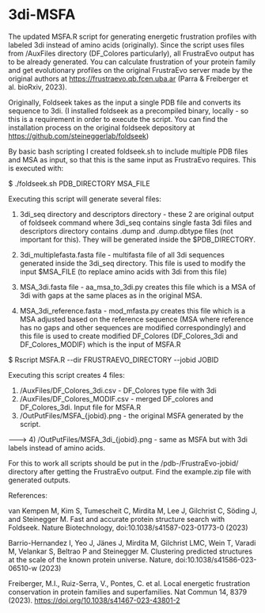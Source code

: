 # 3di-MSFA

The updated MSFA.R script for generating energetic frustration profiles with labeled 3di instead of amino acids (originally). Since the script uses files from /AuxFiles directory (DF_Colores particularly), all FrustraEvo output has to be already generated. You can calculate frustration of your protein family and get evolutionary profiles on the original FrustraEvo server made by the original authors at https://frustraevo.qb.fcen.uba.ar (Parra & Freiberger et al. bioRxiv, 2023). 


Originally, Foldseek takes as the input a single PDB file and converts its sequence to 3di. (I installed foldseek as a precompiled binary, locally - so this is a requirement in order to execute the script. You can find the installation process on the original foldseek depository at https://github.com/steineggerlab/foldseek) 

By basic bash scripting I created foldseek.sh to include multiple PDB files and MSA as input, so that this is the same input as FrustraEvo requires. This is executed with:

$ ./foldseek.sh PDB_DIRECTORY MSA_FILE

Executing this script will generate several files:

1) 3di_seq directory and descriptors directory - these 2 are original output of foldseek command where 3di_seq contains single fasta 3di files and descriptors directory contains .dump and .dump.dbtype files (not important for this). They will be generated inside the $PDB_DIRECTORY.

2) 3di_multiplefasta.fasta file - multifasta file of all 3di sequences generated inside the 3di_seq directory. This file is used to modify the input $MSA_FILE (to replace amino acids with 3di from this file)

3) MSA_3di.fasta file - aa_msa_to_3di.py creates this file which is a MSA of 3di with gaps at the same places as in the original MSA.

4) MSA_3di_reference.fasta - mod_mfasta.py creates this file which is a MSA adjusted based on the reference sequence (MSA where reference has no gaps and other sequences are modified correspondingly) and this file is used to create modified DF_Colores (DF_Colores_3di and DF_Colores_MODIF) which is the input of MSFA.R






$ Rscript MSFA.R --dir FRUSTRAEVO_DIRECTORY --jobid JOBID

Executing this script creates 4 files:

1) /AuxFiles/DF_Colores_3di.csv - DF_Colores type file with 3di
2) /AuxFiles/DF_Colores_MODIF.csv - merged DF_colores and DF_Colores_3di. Input file for MSFA.R
3) /OutPutFiles/MSFA_{jobid}.png - the original MSFA generated by the script.

---> 4) /OutPutFiles/MSFA_3di_{jobid}.png - same as MSFA but with 3di labels instead of amino acids.

For this to work all scripts should be put in the /pdb-/FrustraEvo-jobid/ directory after getting the FrustraEvo output. 
Find the example.zip file with generated outputs. 




References:

van Kempen M, Kim S, Tumescheit C, Mirdita M, Lee J, Gilchrist C, Söding J, and Steinegger M. Fast and accurate protein structure search with Foldseek. Nature Biotechnology, doi:10.1038/s41587-023-01773-0 (2023)

Barrio-Hernandez I, Yeo J, Jänes J, Mirdita M, Gilchrist LMC, Wein T, Varadi M, Velankar S, Beltrao P and Steinegger M. Clustering predicted structures at the scale of the known protein universe. Nature, doi:10.1038/s41586-023-06510-w (2023)

Freiberger, M.I., Ruiz-Serra, V., Pontes, C. et al. Local energetic frustration conservation in protein families and superfamilies. Nat Commun 14, 8379 (2023). https://doi.org/10.1038/s41467-023-43801-2

